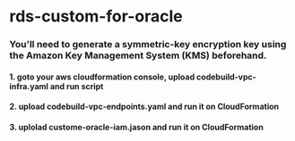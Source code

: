 # rds-custom-for-oracle

### You'll need to generate a symmetric-key encryption key using the Amazon Key Management System (KMS) beforehand.
#### 1. goto your aws cloudformation console, upload codebuild-vpc-infra.yaml and run script
#### 2. upload codebuild-vpc-endpoints.yaml and run it on CloudFormation
#### 3. uplolad custome-oracle-iam.jason and run it on CloudFormation

